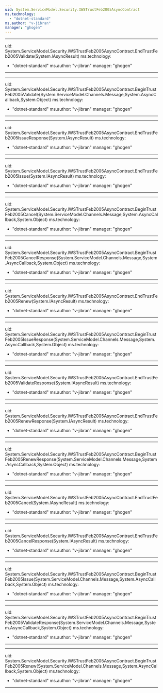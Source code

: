 ```yaml
---
uid: System.ServiceModel.Security.IWSTrustFeb2005AsyncContract
ms.technology: 
  - "dotnet-standard"
ms.author: "v-jibran"
manager: "ghogen"
---
```


---
uid: System.ServiceModel.Security.IWSTrustFeb2005AsyncContract.EndTrustFeb2005Validate(System.IAsyncResult)
ms.technology: 
  - "dotnet-standard"
ms.author: "v-jibran"
manager: "ghogen"
---

---
uid: System.ServiceModel.Security.IWSTrustFeb2005AsyncContract.BeginTrustFeb2005Validate(System.ServiceModel.Channels.Message,System.AsyncCallback,System.Object)
ms.technology: 
  - "dotnet-standard"
ms.author: "v-jibran"
manager: "ghogen"
---

---
uid: System.ServiceModel.Security.IWSTrustFeb2005AsyncContract.EndTrustFeb2005IssueResponse(System.IAsyncResult)
ms.technology: 
  - "dotnet-standard"
ms.author: "v-jibran"
manager: "ghogen"
---

---
uid: System.ServiceModel.Security.IWSTrustFeb2005AsyncContract.EndTrustFeb2005Issue(System.IAsyncResult)
ms.technology: 
  - "dotnet-standard"
ms.author: "v-jibran"
manager: "ghogen"
---

---
uid: System.ServiceModel.Security.IWSTrustFeb2005AsyncContract.BeginTrustFeb2005Cancel(System.ServiceModel.Channels.Message,System.AsyncCallback,System.Object)
ms.technology: 
  - "dotnet-standard"
ms.author: "v-jibran"
manager: "ghogen"
---

---
uid: System.ServiceModel.Security.IWSTrustFeb2005AsyncContract.BeginTrustFeb2005CancelResponse(System.ServiceModel.Channels.Message,System.AsyncCallback,System.Object)
ms.technology: 
  - "dotnet-standard"
ms.author: "v-jibran"
manager: "ghogen"
---

---
uid: System.ServiceModel.Security.IWSTrustFeb2005AsyncContract.EndTrustFeb2005Renew(System.IAsyncResult)
ms.technology: 
  - "dotnet-standard"
ms.author: "v-jibran"
manager: "ghogen"
---

---
uid: System.ServiceModel.Security.IWSTrustFeb2005AsyncContract.BeginTrustFeb2005IssueResponse(System.ServiceModel.Channels.Message,System.AsyncCallback,System.Object)
ms.technology: 
  - "dotnet-standard"
ms.author: "v-jibran"
manager: "ghogen"
---

---
uid: System.ServiceModel.Security.IWSTrustFeb2005AsyncContract.EndTrustFeb2005ValidateResponse(System.IAsyncResult)
ms.technology: 
  - "dotnet-standard"
ms.author: "v-jibran"
manager: "ghogen"
---

---
uid: System.ServiceModel.Security.IWSTrustFeb2005AsyncContract.EndTrustFeb2005RenewResponse(System.IAsyncResult)
ms.technology: 
  - "dotnet-standard"
ms.author: "v-jibran"
manager: "ghogen"
---

---
uid: System.ServiceModel.Security.IWSTrustFeb2005AsyncContract.BeginTrustFeb2005RenewResponse(System.ServiceModel.Channels.Message,System.AsyncCallback,System.Object)
ms.technology: 
  - "dotnet-standard"
ms.author: "v-jibran"
manager: "ghogen"
---

---
uid: System.ServiceModel.Security.IWSTrustFeb2005AsyncContract.EndTrustFeb2005Cancel(System.IAsyncResult)
ms.technology: 
  - "dotnet-standard"
ms.author: "v-jibran"
manager: "ghogen"
---

---
uid: System.ServiceModel.Security.IWSTrustFeb2005AsyncContract.EndTrustFeb2005CancelResponse(System.IAsyncResult)
ms.technology: 
  - "dotnet-standard"
ms.author: "v-jibran"
manager: "ghogen"
---

---
uid: System.ServiceModel.Security.IWSTrustFeb2005AsyncContract.BeginTrustFeb2005Issue(System.ServiceModel.Channels.Message,System.AsyncCallback,System.Object)
ms.technology: 
  - "dotnet-standard"
ms.author: "v-jibran"
manager: "ghogen"
---

---
uid: System.ServiceModel.Security.IWSTrustFeb2005AsyncContract.BeginTrustFeb2005ValidateResponse(System.ServiceModel.Channels.Message,System.AsyncCallback,System.Object)
ms.technology: 
  - "dotnet-standard"
ms.author: "v-jibran"
manager: "ghogen"
---

---
uid: System.ServiceModel.Security.IWSTrustFeb2005AsyncContract.BeginTrustFeb2005Renew(System.ServiceModel.Channels.Message,System.AsyncCallback,System.Object)
ms.technology: 
  - "dotnet-standard"
ms.author: "v-jibran"
manager: "ghogen"
---
